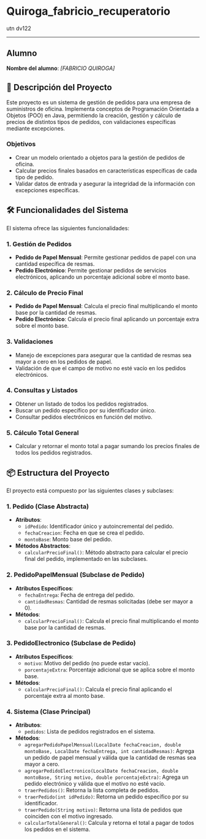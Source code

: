 # Quiroga_fabricio_recuperatorio
utn dv122

---

## Alumno

**Nombre del alumno**: _[FABRICIO QUIROGA]_

## 📝 Descripción del Proyecto

Este proyecto es un sistema de gestión de pedidos para una empresa de suministros de oficina. 
Implementa conceptos de Programación Orientada a Objetos (POO) en Java, permitiendo la creación, gestión y cálculo de precios de distintos tipos de pedidos, 
con validaciones específicas mediante excepciones.

### Objetivos

- Crear un modelo orientado a objetos para la gestión de pedidos de oficina.
- Calcular precios finales basados en características específicas de cada tipo de pedido.
- Validar datos de entrada y asegurar la integridad de la información con excepciones específicas.

## 🛠️ Funcionalidades del Sistema

El sistema ofrece las siguientes funcionalidades:

### 1. Gestión de Pedidos

- **Pedido de Papel Mensual**: Permite gestionar pedidos de papel con una cantidad específica de resmas.
- **Pedido Electrónico**: Permite gestionar pedidos de servicios electrónicos, aplicando un porcentaje adicional sobre el monto base.

### 2. Cálculo de Precio Final

- **Pedido de Papel Mensual**: Calcula el precio final multiplicando el monto base por la cantidad de resmas.
- **Pedido Electrónico**: Calcula el precio final aplicando un porcentaje extra sobre el monto base.

### 3. Validaciones

- Manejo de excepciones para asegurar que la cantidad de resmas sea mayor a cero en los pedidos de papel.
- Validación de que el campo de motivo no esté vacío en los pedidos electrónicos.

### 4. Consultas y Listados

- Obtener un listado de todos los pedidos registrados.
- Buscar un pedido específico por su identificador único.
- Consultar pedidos electrónicos en función del motivo.

### 5. Cálculo Total General

- Calcular y retornar el monto total a pagar sumando los precios finales de todos los pedidos registrados.

## 📦 Estructura del Proyecto

El proyecto está compuesto por las siguientes clases y subclases:

### 1. **Pedido** (Clase Abstracta)

- **Atributos**:
    - `idPedido`: Identificador único y autoincremental del pedido.
    - `fechaCreacion`: Fecha en que se crea el pedido.
    - `montoBase`: Monto base del pedido.
- **Métodos Abstractos**:
    - `calcularPrecioFinal()`: Método abstracto para calcular el precio final del pedido, implementado en las subclases.

### 2. **PedidoPapelMensual** (Subclase de Pedido)

- **Atributos Específicos**:
    - `fechaEntrega`: Fecha de entrega del pedido.
    - `cantidadResmas`: Cantidad de resmas solicitadas (debe ser mayor a 0).
- **Métodos**:
    - `calcularPrecioFinal()`: Calcula el precio final multiplicando el monto base por la cantidad de resmas.

### 3. **PedidoElectronico** (Subclase de Pedido)

- **Atributos Específicos**:
    - `motivo`: Motivo del pedido (no puede estar vacío).
    - `porcentajeExtra`: Porcentaje adicional que se aplica sobre el monto base.
- **Métodos**:
    - `calcularPrecioFinal()`: Calcula el precio final aplicando el porcentaje extra al monto base.

### 4. **Sistema** (Clase Principal)

- **Atributos**:
    - `pedidos`: Lista de pedidos registrados en el sistema.
- **Métodos**:
    - `agregarPedidoPapelMensual(LocalDate fechaCreacion, double montoBase, LocalDate fechaEntrega, int cantidadResmas)`: Agrega un pedido de papel mensual y válida que la cantidad de resmas sea mayor a cero.
    - `agregarPedidoElectronico(LocalDate fechaCreacion, double montoBase, String motivo, double porcentajeExtra)`: Agrega un pedido electrónico y válida que el motivo no esté vacío.
    - `traerPedidos()`: Retorna la lista completa de pedidos.
    - `traerPedido(int idPedido)`: Retorna un pedido específico por su identificador.
    - `traerPedido(String motivo)`: Retorna una lista de pedidos que coinciden con el motivo ingresado.
    - `calcularTotalGeneral()`: Calcula y retorna el total a pagar de todos los pedidos en el sistema.

